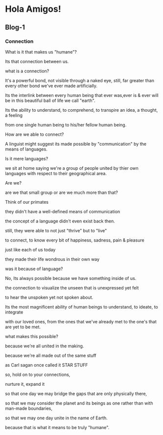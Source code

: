  <h1>Hola Amigos!</h1>
 
 <h2>Blog-1</h2>

<h3>Connection</h3>


What is it that makes us "humane"?



Its that connection between us.



what is a connection?

It's a powerful bond, not visible through a naked eye, still, far greater than every other bond we've ever made artificially.

Its the interlink between every human being that ever was,ever is & ever will be in this beautiful ball of life we call "earth".

Its the ability to understand, to comprehend, to transpire an idea, a thought, a feeling

from one single human being to his/her fellow human being.



How are we able to connect?



A linguist might suggest its made possible by "communication" by the means of languages.



Is it mere languages?

we sit at home saying we're a group of people united by thier own languages with respect to their geographical area.

Are we?

are we that small group or are we much more than that?



Think of our primates

they didn't have a well-defined means of communication

the concept of a language didn't even exist back then.



still, they were able to not just "thrive" but to "live"

to connect, to know every bit of happiness, sadness, pain & pleasure

just like each of us today

they made their life wondrous in their own way



was it because of language?

No, Its always possible because we have something inside of us.

the connection to visualize the unseen that is unexpressed yet felt

to hear the unspoken yet not spoken about.



Its the most magnificent ability of human beings to understand, to ideate, to integrate

with our loved ones, from the ones that we've already met to the one's that are yet to be met.



what makes this possible?

because we're all united in the making.

because we're all made out of the same stuff

as Carl sagan once called it STAR STUFF



so, hold on to your connections,

nurture it, expand it

so that one day we may bridge the gaps that are only physically there,

so that we may consider the planet and its beings as one rather than with man-made boundaries,

so that we may one day unite in the name of Earth.

because that is what it means to be truly "humane".




